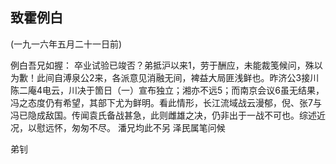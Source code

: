 ## 致霍例白

(一九一六年五月二十一日前)

例白吾兄如握：
卒业试验已竣否？弟抵沪以来1，劳于酬应，未能裁笺候问，殊以为歉！此间自溥泉公2来，各派意见消融无间，裨益大局匪浅鲜也。昨济公3接川陈二庵4电云，川决于箇日（一）宣布独立；湘亦不远5；而南京会议6虽无结果，冯之态度仍有希望，其部下尤为鲜明。看此情形，长江流域战云漫郁，倪、张7与冯已隐成敌国。传闻袁氏备战甚急，此则雌雄之决，仍非出于一战不可也。综述近况，以慰远怀，匆匆不尽。
潘兄均此不另
泽民属笔问候

弟钊

